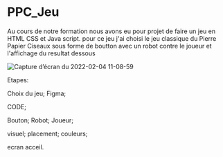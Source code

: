 # PPC_Jeu


Au cours de notre formation nous avons eu pour projet de faire un jeu en HTML CSS et Java script.
pour ce jeu j'ai choisi le jeu classique du Pierre Papier Ciseaux sous forme de boutton avec un robot contre le joueur et l'affichage du resultat dessous


![Capture d’écran du 2022-02-04 11-08-59](https://user-images.githubusercontent.com/78564016/152510942-bee7c6b6-e369-46ac-91bb-b095ce4a60f4.png)



Etapes:


Choix du jeu;
Figma;

CODE;

Bouton;
Robot;
Joueur;


visuel;
placement;
couleurs;

ecran acceil.
